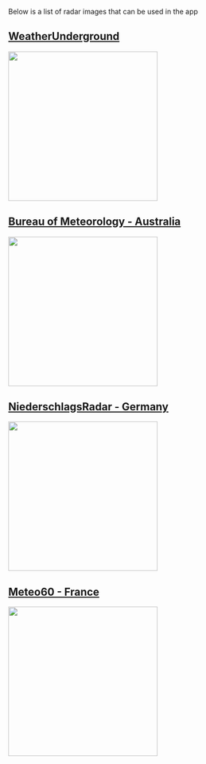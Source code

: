 Below is a list of radar images that can be used in the app

## [WeatherUnderground](https://wunderground.com)

<img width='300px' src='https://radblast-mi.wunderground.com/cgi-bin/radar/WUNIDS_map?station=071&brand=wui&num=12&delay=75&type=A0Q&frame=0&scale=1&noclutter=0&lat=0&lon=0&label=you&showstorms=0&map.x=400&map.y=240&centerx=18&centery=1165&transx=-350&transy=850&showlabels=1&severe=0&rainsnow=0&lightning=0&smooth=0)'>

## [Bureau of Meteorology - Australia](http://www.bom.gov.au)

<img width='300px' src='http://www.bom.gov.au/radar/IDR713.gif'>

## [NiederschlagsRadar - Germany](https://www.niederschlagsradar.de)

<img width='300px' src='https://www.niederschlagsradar.de/image.ashx?type=loop3stunde&lightning=0&jaar=-3&regio=homepage&tijdid=201209281150&time='>

## [Meteo60 - France](https://www.meteo60.fr)

<img width='300px' src='https://www.meteo60.fr/satellites/animation-satellite-visible-france.gif'>
